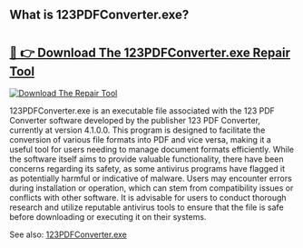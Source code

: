 ## What is 123PDFConverter.exe? 

# <h2><a href="https://exedetect.com/download.php?123PDFConverter.exe">🔗 👉 Download The 123PDFConverter.exe Repair Tool</a></h2>

[![Download The Repair Tool](https://exedetect.com/download-button.jpg)](https://exedetect.com/download.php?123PDFConverter.exe)

123PDFConverter.exe is an executable file associated with the 123 PDF Converter software developed by the publisher 123 PDF Converter, currently at version 4.1.0.0. This program is designed to facilitate the conversion of various file formats into PDF and vice versa, making it a useful tool for users needing to manage document formats efficiently. While the software itself aims to provide valuable functionality, there have been concerns regarding its safety, as some antivirus programs have flagged it as potentially harmful or indicative of malware. Users may encounter errors during installation or operation, which can stem from compatibility issues or conflicts with other software. It is advisable for users to conduct thorough research and utilize reputable antivirus tools to ensure that the file is safe before downloading or executing it on their systems.

See also: <a href="https://execheck.com/123PDFConverterexe.php">123PDFConverter.exe</a>